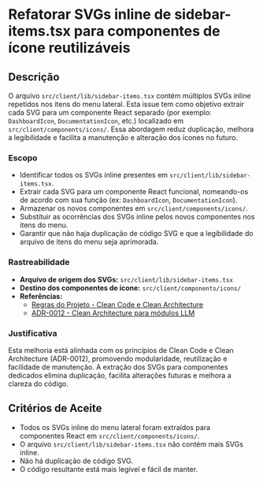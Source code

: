 # Refatorar SVGs inline de sidebar-items.tsx para componentes de ícone reutilizáveis

## Descrição

O arquivo `src/client/lib/sidebar-items.tsx` contém múltiplos SVGs inline repetidos nos itens do menu lateral. Esta issue tem como objetivo extrair cada SVG para um componente React separado (por exemplo: `DashboardIcon`, `DocumentationIcon`, etc.) localizado em `src/client/components/icons/`. Essa abordagem reduz duplicação, melhora a legibilidade e facilita a manutenção e alteração dos ícones no futuro.

### Escopo

- Identificar todos os SVGs inline presentes em `src/client/lib/sidebar-items.tsx`.
- Extrair cada SVG para um componente React funcional, nomeando-os de acordo com sua função (ex: `DashboardIcon`, `DocumentationIcon`).
- Armazenar os novos componentes em `src/client/components/icons/`.
- Substituir as ocorrências dos SVGs inline pelos novos componentes nos itens do menu.
- Garantir que não haja duplicação de código SVG e que a legibilidade do arquivo de itens do menu seja aprimorada.

### Rastreabilidade

- **Arquivo de origem dos SVGs:** `src/client/lib/sidebar-items.tsx`
- **Destino dos componentes de ícone:** `src/client/components/icons/`
- **Referências:** 
  - [Regras do Projeto - Clean Code e Clean Architecture](../../../../.roo/rules/rules.md)
  - [ADR-0012 - Clean Architecture para módulos LLM](../../../../docs/adr/ADR-0012-Clean-Architecture-LLM.md)

### Justificativa

Esta melhoria está alinhada com os princípios de Clean Code e Clean Architecture (ADR-0012), promovendo modularidade, reutilização e facilidade de manutenção. A extração dos SVGs para componentes dedicados elimina duplicação, facilita alterações futuras e melhora a clareza do código.

## Critérios de Aceite

- Todos os SVGs inline do menu lateral foram extraídos para componentes React em `src/client/components/icons/`.
- O arquivo `src/client/lib/sidebar-items.tsx` não contém mais SVGs inline.
- Não há duplicação de código SVG.
- O código resultante está mais legível e fácil de manter.